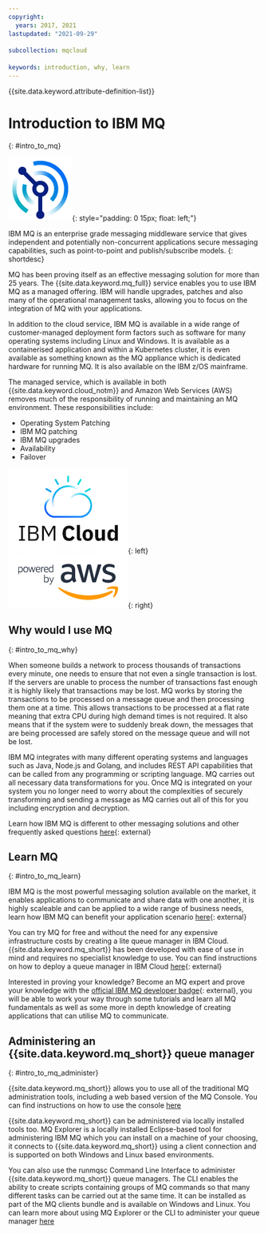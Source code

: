 ```yaml
---
copyright:
  years: 2017, 2021
lastupdated: "2021-09-29"

subcollection: mqcloud

keywords: introduction, why, learn
---
```


{{site.data.keyword.attribute-definition-list}}

# Introduction to IBM MQ
{: #intro_to_mq}

![MQ Logo](./images/MQ_Light_Icon@4x.png){: style="padding: 0 15px; float: left;"}

IBM MQ is an enterprise grade messaging middleware service that gives independent and potentially non-concurrent applications secure messaging capabilities, such as point-to-point and publish/subscribe models.
{: shortdesc}

MQ has been proving itself as an effective messaging solution for more than 25 years. The {{site.data.keyword.mq_full}} service enables you to use IBM MQ as a managed offering. IBM will handle upgrades, patches and also many of the operational management tasks, allowing you to focus on the integration of MQ with your applications.

In addition to the cloud service, IBM MQ is available in a wide range of customer-managed deployment form factors such as software for many operating systems including Linux and Windows. It is available as a containerised application and within a Kubernetes cluster, it is even available as something known as the MQ appliance which is dedicated hardware for running MQ. It is also available on the IBM z/OS mainframe.

The managed service, which is available in both {{site.data.keyword.cloud_notm}} and Amazon Web Services (AWS) removes much of the responsibility of running and maintaining an MQ environment.  These responsibilities include:

- Operating System Patching
- IBM MQ patching
- IBM MQ upgrades
- Availability
- Failover

![Image showing IBM Cloud Logo](./images/ibmcloudlogo.png){: left}
![Image showing powered by AWS Logo](./images/PB_AWS_logo_RGB.jpg){: right}

## Why would I use MQ
{: #intro_to_mq_why}

When someone builds a network to process thousands of transactions every minute, one needs to ensure that not even a single transaction is lost. If the servers are unable to process the number of transactions fast enough it is highly likely that transactions may be lost. MQ works by storing the transactions to be processed on a message queue and then processing them one at a time. This allows transactions to be processed at a flat rate meaning that extra CPU during high demand times is not required. It also means that if the system were to suddenly break down, the messages that are being processed are safely stored on the message queue and will not be lost.

IBM MQ integrates with many different operating systems and languages such as Java, Node.js and Golang, and includes REST API capabilities that can be called from any programming or scripting language. MQ carries out all necessary data transformations for you. Once MQ is integrated on your system you no longer need to worry about the complexities of securely transforming and sending a message as MQ carries out all of this for you including encryption and decryption.

Learn how IBM MQ is different to other messaging solutions and other frequently asked questions [here](https://www.ibm.com/products/mq/faq){: external}

## Learn MQ
{: #intro_to_mq_learn}

IBM MQ is the most powerful messaging solution available on the market, it enables applications to communicate and share data with one another, it is highly scaleable and can be applied to a wide range of business needs, learn how IBM MQ can benefit your application scenario [here](https://developer.ibm.com/components/ibm-mq/articles/mq-fundamentals){: external}

You can try MQ for free and without the need for any expensive infrastructure costs by creating a lite queue manager in IBM Cloud. {{site.data.keyword.mq_short}} has been developed with ease of use in mind and requires no specialist knowledge to use. You can find instructions on how to deploy a queue manager in IBM Cloud [here](https://developer.ibm.com/tutorials/mq-connect-app-queue-manager-cloud/){: external}

Interested in proving your knowledge? Become an MQ expert and prove your knowledge with the [official IBM MQ developer badge](https://developer.ibm.com/learningpaths/ibm-mq-badge/){: external}, you will be able to work your way through some tutorials and learn all MQ fundamentals as well as some more in depth knowledge of creating applications that can utilise MQ to communicate.

## Administering an {{site.data.keyword.mq_short}} queue manager
{: #intro_to_mq_administer}

{{site.data.keyword.mq_short}} allows you to use all of the traditional MQ administration tools, including a web based version of the MQ Console. You can find instructions on how to use the console [here](/docs/mqcloud?topic=mqcloud-mqoc_admin_mqweb)

{{site.data.keyword.mq_short}} can be administered via locally installed tools too. MQ Explorer is a locally installed Eclipse-based tool for administering IBM MQ which you can install on a machine of your choosing, it connects to {{site.data.keyword.mq_short}} using a client connection and is supported on both Windows and Linux based environments.

You can also use the runmqsc Command Line Interface to administer {{site.data.keyword.mq_short}} queue managers. The CLI enables the ability to create scripts containing groups of MQ commands so that many different tasks can be carried out at the same time. It can be installed as part of the MQ clients bundle and is available on Windows and Linux. You can learn more about using MQ Explorer or the CLI to administer your queue manager [here](/docs/mqcloud?topic=mqcloud-mqoc_admin_mqcliexp)
